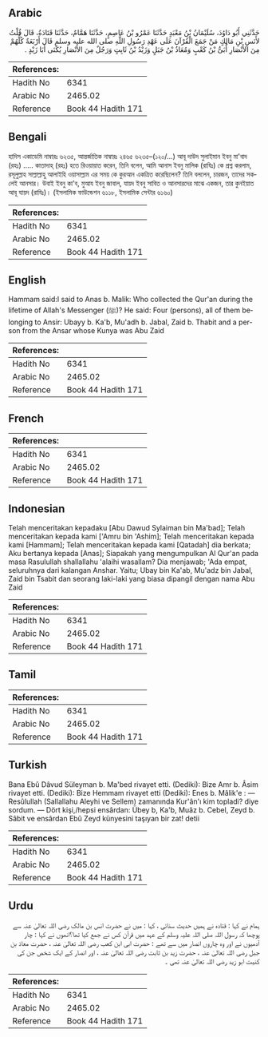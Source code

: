 ## Arabic


<div dir="rtl" lang="ar" style={{fontSize:'larger',backgroundColor:'#f8f9fa',padding:20}}>
حَدَّثَنِي أَبُو دَاوُدَ، سُلَيْمَانُ بْنُ مَعْبَدٍ حَدَّثَنَا عَمْرُو بْنُ عَاصِمٍ، حَدَّثَنَا هَمَّامٌ، حَدَّثَنَا قَتَادَةُ، قَالَ قُلْتُ لأَنَسِ بْنِ مَالِكٍ مَنْ جَمَعَ الْقُرْآنَ عَلَى عَهْدِ رَسُولِ اللَّهِ صلى الله عليه وسلم قَالَ أَرْبَعَةٌ كُلُّهُمْ مِنَ الأَنْصَارِ أُبَىُّ بْنُ كَعْبٍ وَمُعَاذُ بْنُ جَبَلٍ وَزَيْدُ بْنُ ثَابِتٍ وَرَجُلٌ مِنَ الأَنْصَارِ يُكْنَى أَبَا زَيْدٍ ‏.‏
</div>
<div style={{backgroundColor:'#f8f9fa',padding:20, marginBottom: 10}}><table> <thead> <tr> <th>References:</th> <th></th> </tr> </thead> <tbody><tr><td>Hadith No</td><td>6341</td></tr><tr><td>Arabic No</td><td>2465.02</td></tr><tr><td>Reference</td><td>Book 44 Hadith 171</td></tr></tbody></table></div>

## Bengali


<div dir="ltr" lang="bn" style={{fontSize:'larger',backgroundColor:'#f8f9fa',padding:20}}>
হাদিস একাডেমি নাম্বারঃ ৬২৩৫, আন্তর্জাতিক নাম্বারঃ ২৪৬৫ ৬২৩৫–(১২০/…) আবূ দাউদ সুলাইমান ইবনু মা'বাদ (রহঃ) ..... কাতাদাহ্ (রহঃ) হতে রিওয়ায়াত করেন, তিনি বলেন, আমি আনাস ইবনু মালিক (রাযিঃ) কে প্রশ্ন করলাম, রসূলুল্লাহ সাল্লাল্লাহু আলাইহি ওয়াসাল্লাম এর সময় কে কুরআন একত্রিত করেছিলেন? তিনি বললেন, চারজন, তাদের সকলেই আনসার। উবাই ইবনু কা'ব, মুআয ইবনু জাবাল, যায়দ ইবনু সাবিত ও আনসারদের মাঝে একজন, তার কুনইয়াত আবূ যায়দ (রাযিঃ)। (ইসলামিক ফাউন্ডেশন ৬১১৮, ইসলামিক সেন্টার ৬১৬০)
</div>
<div style={{backgroundColor:'#f8f9fa',padding:20, marginBottom: 10}}><table> <thead> <tr> <th>References:</th> <th></th> </tr> </thead> <tbody><tr><td>Hadith No</td><td>6341</td></tr><tr><td>Arabic No</td><td>2465.02</td></tr><tr><td>Reference</td><td>Book 44 Hadith 171</td></tr></tbody></table></div>

## English


<div dir="ltr" lang="en" style={{fontSize:'larger',backgroundColor:'#f8f9fa',padding:20}}>
Hammam said:I said to Anas b. Malik: Who collected the Qur'an during the lifetime of Allah's Messenger (ﷺ)? He said: Four (persons), all of them belonging to Ansir: Ubayy b. Ka'b, Mu'adh b. Jabal, Zaid b. Thabit and a person from the Ansar whose Kunya was Abu Zaid
</div>
<div style={{backgroundColor:'#f8f9fa',padding:20, marginBottom: 10}}><table> <thead> <tr> <th>References:</th> <th></th> </tr> </thead> <tbody><tr><td>Hadith No</td><td>6341</td></tr><tr><td>Arabic No</td><td>2465.02</td></tr><tr><td>Reference</td><td>Book 44 Hadith 171</td></tr></tbody></table></div>

## French


<div dir="ltr" lang="fr" style={{fontSize:'larger',backgroundColor:'#f8f9fa',padding:20}}>

</div>
<div style={{backgroundColor:'#f8f9fa',padding:20, marginBottom: 10}}><table> <thead> <tr> <th>References:</th> <th></th> </tr> </thead> <tbody><tr><td>Hadith No</td><td>6341</td></tr><tr><td>Arabic No</td><td>2465.02</td></tr><tr><td>Reference</td><td>Book 44 Hadith 171</td></tr></tbody></table></div>

## Indonesian


<div dir="ltr" lang="id" style={{fontSize:'larger',backgroundColor:'#f8f9fa',padding:20}}>
Telah menceritakan kepadaku [Abu Dawud Sylaiman bin Ma'bad]; Telah menceritakan kepada kami ['Amru bin 'Ashim]; Telah menceritakan kepada kami [Hammam]; Telah menceritakan kepada kami [Qatadah] dia berkata; Aku bertanya kepada [Anas]; Siapakah yang mengumpulkan Al Qur'an pada masa Rasulullah shallallahu 'alaihi wasallam? Dia menjawab; 'Ada empat, seluruhnya dari kalangan Anshar. Yaitu; Ubay bin Ka'ab, Mu'adz bin Jabal, Zaid bin Tsabit dan seorang laki-laki yang biasa dipangil dengan nama Abu Zaid
</div>
<div style={{backgroundColor:'#f8f9fa',padding:20, marginBottom: 10}}><table> <thead> <tr> <th>References:</th> <th></th> </tr> </thead> <tbody><tr><td>Hadith No</td><td>6341</td></tr><tr><td>Arabic No</td><td>2465.02</td></tr><tr><td>Reference</td><td>Book 44 Hadith 171</td></tr></tbody></table></div>

## Tamil


<div dir="ltr" lang="ta" style={{fontSize:'larger',backgroundColor:'#f8f9fa',padding:20}}>

</div>
<div style={{backgroundColor:'#f8f9fa',padding:20, marginBottom: 10}}><table> <thead> <tr> <th>References:</th> <th></th> </tr> </thead> <tbody><tr><td>Hadith No</td><td>6341</td></tr><tr><td>Arabic No</td><td>2465.02</td></tr><tr><td>Reference</td><td>Book 44 Hadith 171</td></tr></tbody></table></div>

## Turkish


<div dir="ltr" lang="tr" style={{fontSize:'larger',backgroundColor:'#f8f9fa',padding:20}}>
Bana Ebû Dâvud Süleyman b. Ma'bed rivayet etti. (Dediki): Bize Amr b. Âsim rivayet etti. (Dediki): Bize Hemmam rivayet etti (Dediki): Enes b. Mâlik'e : — Resûlullah (Sallallahu Aleyhi ve Sellem) zamanında Kur'ân'ı kim topladi? diye sordum. — Dört kişi,/hepsi ensârdan: Übey b, Ka'b, Muâz b. Cebel, Zeyd b. Sâbit ve ensârdan Ebû Zeyd künyesini taşıyan bir zat! detii
</div>
<div style={{backgroundColor:'#f8f9fa',padding:20, marginBottom: 10}}><table> <thead> <tr> <th>References:</th> <th></th> </tr> </thead> <tbody><tr><td>Hadith No</td><td>6341</td></tr><tr><td>Arabic No</td><td>2465.02</td></tr><tr><td>Reference</td><td>Book 44 Hadith 171</td></tr></tbody></table></div>

## Urdu


<div dir="rtl" lang="ur" style={{fontSize:'larger',backgroundColor:'#f8f9fa',padding:20}}>
ہمام نے کہا : قتادہ نے ہمیں حدیث سنائی ، کہا : میں نے حضرت انس بن مالک رضی اللہ تعالیٰ عنہ سے پوچھا کہ رسول اللہ صلی اللہ علیہ وسلم کے عہد میں قرآن کس نے جمع کیا تھا؟انھوں نے کہا : چار آدمیوں نے اور وہ چاروں انصار میں سے تھے : حضرت ابی ابن کعب رضی اللہ تعالیٰ عنہ ، حضرت معاذ بن جبل رضی اللہ تعالیٰ عنہ ، حضرت زید بن ثابت رضی اللہ تعالیٰ عنہ ، اور انصار کے ایک شخص جن کی کنیت ابو زید رضی اللہ تعالیٰ عنہ تھی ۔
</div>
<div style={{backgroundColor:'#f8f9fa',padding:20, marginBottom: 10}}><table> <thead> <tr> <th>References:</th> <th></th> </tr> </thead> <tbody><tr><td>Hadith No</td><td>6341</td></tr><tr><td>Arabic No</td><td>2465.02</td></tr><tr><td>Reference</td><td>Book 44 Hadith 171</td></tr></tbody></table></div>